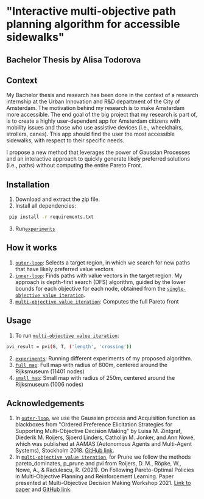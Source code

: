 # "Interactive multi-objective path planning algorithm for accessible sidewalks"
## Bachelor Thesis by Alisa Todorova

## Context
My Bachelor thesis and research has been done in the context of a research internship at the Urban Innovation and R&D department of the City of Amsterdam.
The motivation behind my research is to make Amsterdam more accessible. The end goal of the big project that my research is part of, is to create a highly user-dependent app for Amsterdam citizens with mobility issues and those who use assistive devices (i.e., wheelchairs, strollers, canes). 
This app should find the user the most accessible sidewalks, with respect to their specific needs. 

I propose a new method that leverages the power of Gaussian Processes and an interactive approach to quickly generate likely preferred solutions (i.e., paths) without computing the entire Pareto Front.

## Installation
1. Download and extract the zip file.
2. Install all dependencies:
```bash
 pip install -r requirements.txt
```
3. Run[`experiments`](./experiments.py) 

## How it works
1. [`outer-loop`](./outer_loop.py): Selects a target region, in which we search for new paths that have likely preferred value vectors
2. [`inner-loop`](./dfs_lower.py): Finds paths with value vectors in the target region. My approach is depth-first search (DFS) algorithm, guided by the lower bounds for each objective
for each node, obtained from the [`single-objective value iteration`](./single_vi_iter.py).
4. [`multi-objective value iteration`](./multi_vi_iter.py): Computes the full Pareto front


## Usage
1. To run [`multi-objective value iteration`](./multi_vi_iter.py):
```bash
pvi_result = pvi(G, T, ('length', 'crossing'))
```
2. [`experiments`](./experiments.py): Running different experiments of my proposed algorithm.
3. [`full map`](./Sidewalk_width_crossings.geojson): Full map with radius of 800m, centered around the Rijksmuseum (11401 nodes)
4. [`small map`](./Sidewalk_width_crossings_small.geojson): Small map with radius of 250m, centered around the Rijksmuseum (1006 nodes)


## Acknowledgements
1. In [`outer-loop`](./outer_loop.py), we use the Gaussian process and Acquisition function as blackboxes from
"Ordered Preference Elicitation Strategies for Supporting Multi-Objective Decision Making" by Luisa M. Zintgraf, Diederik M. Roijers, Sjoerd Linders, Catholijn M. Jonker, and Ann Nowé, which was published at AAMAS (Autonomous Agents and Multi-Agent Systems), Stockholm 2018.
[GitHub link](https://github.com/lmzintgraf/gp_pref_elicit).
2. In [`multi-objective value iteration`](./multi_vi_iter.py), for Prune we follow the methods pareto_dominates, p_prune and pvi from
Roijers, D. M., Röpke, W., Nowe, A., & Radulescu, R. (2021).
On Following Pareto-Optimal Policies in Multi-Objective Planning and Reinforcement Learning.
Paper presented at Multi-Objective Decision Making Workshop 2021.
[Link to paper](http://modem2021.cs.nuigalway.ie/papers/MODeM_2021_paper_3.pdf) and
[GitHub link](https://github.com/rradules/POP-following/tree/main).
